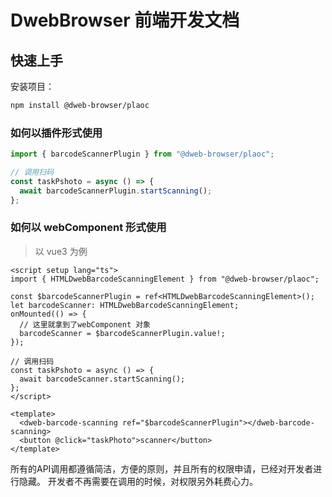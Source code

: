 # DwebBrowser 前端开发文档

## 快速上手

安装项目：

```bash
npm install @dweb-browser/plaoc
```

### 如何以插件形式使用 

```typescript
import { barcodeScannerPlugin } from "@dweb-browser/plaoc";

// 调用扫码
const taskPshoto = async () => {
  await barcodeScannerPlugin.startScanning();
};
```

### 如何以 webComponent 形式使用

> 以 vue3 为例

```vue
<script setup lang="ts">
import { HTMLDwebBarcodeScanningElement } from "@dweb-browser/plaoc";

const $barcodeScannerPlugin = ref<HTMLDwebBarcodeScanningElement>();
let barcodeScanner: HTMLDwebBarcodeScanningElement;
onMounted(() => {
  // 这里就拿到了webComponent 对象
  barcodeScanner = $barcodeScannerPlugin.value!;
});

// 调用扫码
const taskPshoto = async () => {
  await barcodeScanner.startScanning();
};
</script>

<template>
  <dweb-barcode-scanning ref="$barcodeScannerPlugin"></dweb-barcode-scanning>
  <button @click="taskPhoto">scanner</button>
</template>
```

所有的API调用都遵循简洁，方便的原则，并且所有的权限申请，已经对开发者进行隐藏。
开发者不再需要在调用的时候，对权限另外耗费心力。